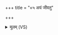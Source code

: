 +++
title = "०५ अयं जीवतु"

+++
<details><summary>मूलम् (VS)</summary>

अ॒यं जी॑वतु॒ मा मृ॑ते॒मं समी॑रयामसि।  
कृ॒णोम्य॑स्मै भेष॒जं मृत्यो॒ मा पुरु॑षं वधीः ॥
</details>